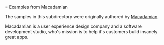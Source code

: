 = Examples from Macadamian

The samples in this subdirectory were originally authored by [Macadamian](http://www.macadamian.com/).

Macadamian is a user experience design company and a software development studio, 
who's mission is to help it's customers build insanely great apps.

